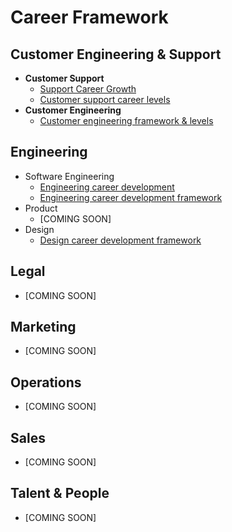# Career Framework

## Customer Engineering & Support

- **Customer Support**
  - [Support Career Growth](../../departments/ce-support/support/career-growth/index.md)
  - [Customer support career levels](../../departments/ce-support/support/career-growth/cs-career-levels.md)
- **Customer Engineering**
  - [Customer engineering framework & levels](../../departments/ce-support/ce/career-growth.md)

## Engineering

- Software Engineering
  - [Engineering career development](../../departments/engineering/dev/career-development/index.md)
  - [Engineering career development framework](../../departments/engineering/dev/career-development/framework.md)
- Product
  - [COMING SOON]
- Design
  - [Design career development framework](../../departments/engineering/design/career-development.md)

## Legal

- [COMING SOON]

## Marketing

- [COMING SOON]

## Operations

- [COMING SOON]

## Sales

- [COMING SOON]

## Talent & People

- [COMING SOON]
